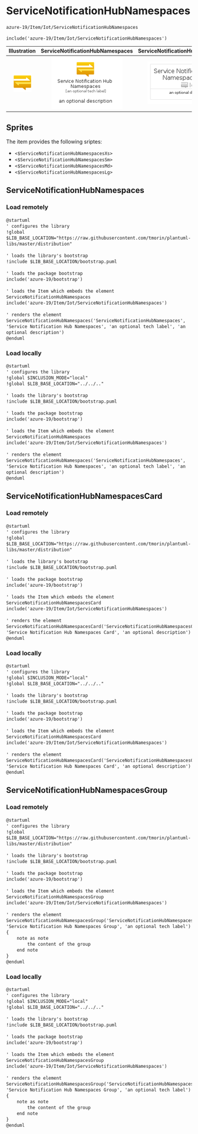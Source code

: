 # ServiceNotificationHubNamespaces


```text
azure-19/Item/Iot/ServiceNotificationHubNamespaces
```

```text
include('azure-19/Item/Iot/ServiceNotificationHubNamespaces')
```



| Illustration | ServiceNotificationHubNamespaces | ServiceNotificationHubNamespacesCard | ServiceNotificationHubNamespacesGroup |
| :---: | :---: | :---: | :---: |
| ![illustration for Illustration](../../../azure-19/Item/Iot/ServiceNotificationHubNamespaces.png) | ![illustration for ServiceNotificationHubNamespaces](../../../azure-19/Item/Iot/ServiceNotificationHubNamespaces.Local.png) | ![illustration for ServiceNotificationHubNamespacesCard](../../../azure-19/Item/Iot/ServiceNotificationHubNamespacesCard.Local.png) | ![illustration for ServiceNotificationHubNamespacesGroup](../../../azure-19/Item/Iot/ServiceNotificationHubNamespacesGroup.Local.png) |



## Sprites
The item provides the following sriptes:

- `<$ServiceNotificationHubNamespacesXs>`
- `<$ServiceNotificationHubNamespacesSm>`
- `<$ServiceNotificationHubNamespacesMd>`
- `<$ServiceNotificationHubNamespacesLg>`





## ServiceNotificationHubNamespaces

### Load remotely
```plantuml
@startuml
' configures the library
!global $LIB_BASE_LOCATION="https://raw.githubusercontent.com/tmorin/plantuml-libs/master/distribution"

' loads the library's bootstrap
!include $LIB_BASE_LOCATION/bootstrap.puml

' loads the package bootstrap
include('azure-19/bootstrap')

' loads the Item which embeds the element ServiceNotificationHubNamespaces
include('azure-19/Item/Iot/ServiceNotificationHubNamespaces')

' renders the element
ServiceNotificationHubNamespaces('ServiceNotificationHubNamespaces', 'Service Notification Hub Namespaces', 'an optional tech label', 'an optional description')
@enduml
```

### Load locally
```plantuml
@startuml
' configures the library
!global $INCLUSION_MODE="local"
!global $LIB_BASE_LOCATION="../../.."

' loads the library's bootstrap
!include $LIB_BASE_LOCATION/bootstrap.puml

' loads the package bootstrap
include('azure-19/bootstrap')

' loads the Item which embeds the element ServiceNotificationHubNamespaces
include('azure-19/Item/Iot/ServiceNotificationHubNamespaces')

' renders the element
ServiceNotificationHubNamespaces('ServiceNotificationHubNamespaces', 'Service Notification Hub Namespaces', 'an optional tech label', 'an optional description')
@enduml
```

## ServiceNotificationHubNamespacesCard

### Load remotely
```plantuml
@startuml
' configures the library
!global $LIB_BASE_LOCATION="https://raw.githubusercontent.com/tmorin/plantuml-libs/master/distribution"

' loads the library's bootstrap
!include $LIB_BASE_LOCATION/bootstrap.puml

' loads the package bootstrap
include('azure-19/bootstrap')

' loads the Item which embeds the element ServiceNotificationHubNamespacesCard
include('azure-19/Item/Iot/ServiceNotificationHubNamespaces')

' renders the element
ServiceNotificationHubNamespacesCard('ServiceNotificationHubNamespacesCard', 'Service Notification Hub Namespaces Card', 'an optional description')
@enduml
```

### Load locally
```plantuml
@startuml
' configures the library
!global $INCLUSION_MODE="local"
!global $LIB_BASE_LOCATION="../../.."

' loads the library's bootstrap
!include $LIB_BASE_LOCATION/bootstrap.puml

' loads the package bootstrap
include('azure-19/bootstrap')

' loads the Item which embeds the element ServiceNotificationHubNamespacesCard
include('azure-19/Item/Iot/ServiceNotificationHubNamespaces')

' renders the element
ServiceNotificationHubNamespacesCard('ServiceNotificationHubNamespacesCard', 'Service Notification Hub Namespaces Card', 'an optional description')
@enduml
```

## ServiceNotificationHubNamespacesGroup

### Load remotely
```plantuml
@startuml
' configures the library
!global $LIB_BASE_LOCATION="https://raw.githubusercontent.com/tmorin/plantuml-libs/master/distribution"

' loads the library's bootstrap
!include $LIB_BASE_LOCATION/bootstrap.puml

' loads the package bootstrap
include('azure-19/bootstrap')

' loads the Item which embeds the element ServiceNotificationHubNamespacesGroup
include('azure-19/Item/Iot/ServiceNotificationHubNamespaces')

' renders the element
ServiceNotificationHubNamespacesGroup('ServiceNotificationHubNamespacesGroup', 'Service Notification Hub Namespaces Group', 'an optional tech label') {
    note as note
        the content of the group
    end note
}
@enduml
```

### Load locally
```plantuml
@startuml
' configures the library
!global $INCLUSION_MODE="local"
!global $LIB_BASE_LOCATION="../../.."

' loads the library's bootstrap
!include $LIB_BASE_LOCATION/bootstrap.puml

' loads the package bootstrap
include('azure-19/bootstrap')

' loads the Item which embeds the element ServiceNotificationHubNamespacesGroup
include('azure-19/Item/Iot/ServiceNotificationHubNamespaces')

' renders the element
ServiceNotificationHubNamespacesGroup('ServiceNotificationHubNamespacesGroup', 'Service Notification Hub Namespaces Group', 'an optional tech label') {
    note as note
        the content of the group
    end note
}
@enduml
```

